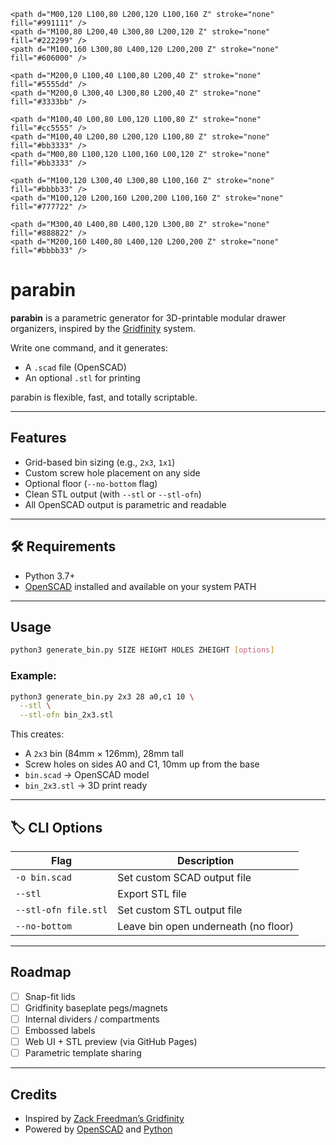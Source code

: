 

  <svg width="400" height="200" viewBox="0 0 400 200" xmlns="http://www.w3.org/2000/svg">
    <recto width="400" height="200" x="0" y="0" fill="#fff" />
    
    <path d="M00,120 L100,80 L200,120 L100,160 Z" stroke="none" fill="#991111" />
    <path d="M100,80 L200,40 L300,80 L200,120 Z" stroke="none" fill="#222299" />
    <path d="M100,160 L300,80 L400,120 L200,200 Z" stroke="none" fill="#606000" />
    
    <path d="M200,0 L100,40 L100,80 L200,40 Z" stroke="none" fill="#5555dd" />
    <path d="M200,0 L300,40 L300,80 L200,40 Z" stroke="none" fill="#3333bb" />
    
    <path d="M100,40 L00,80 L00,120 L100,80 Z" stroke="none" fill="#cc5555" />
    <path d="M100,40 L200,80 L200,120 L100,80 Z" stroke="none" fill="#bb3333" />
    <path d="M00,80 L100,120 L100,160 L00,120 Z" stroke="none" fill="#bb3333" />
    
    <path d="M100,120 L300,40 L300,80 L100,160 Z" stroke="none" fill="#bbbb33" />
    <path d="M100,120 L200,160 L200,200 L100,160 Z" stroke="none" fill="#777722" />
    
    <path d="M300,40 L400,80 L400,120 L300,80 Z" stroke="none" fill="#888822" />
    <path d="M200,160 L400,80 L400,120 L200,200 Z" stroke="none" fill="#bbbb33" />
  </svg>



# parabin

**parabin** is a parametric generator for 3D-printable modular drawer organizers, inspired by the [Gridfinity](https://github.com/zackfreedman/gridfinity) system.

Write one command, and it generates:
- A `.scad` file (OpenSCAD)
- An optional `.stl` for printing

parabin is flexible, fast, and totally scriptable.

---

## Features

- Grid-based bin sizing (e.g., `2x3`, `1x1`)
- Custom screw hole placement on any side
- Optional floor (`--no-bottom` flag)
- Clean STL output (with `--stl` or `--stl-ofn`)
- All OpenSCAD output is parametric and readable

---

## 🛠 Requirements

- Python 3.7+
- [OpenSCAD](https://openscad.org/) installed and available on your system PATH

---

## Usage

```bash
python3 generate_bin.py SIZE HEIGHT HOLES ZHEIGHT [options]
```

### Example:

```bash
python3 generate_bin.py 2x3 28 a0,c1 10 \
  --stl \
  --stl-ofn bin_2x3.stl
```

This creates:
- A `2x3` bin (84mm × 126mm), 28mm tall
- Screw holes on sides A0 and C1, 10mm up from the base
- `bin.scad` → OpenSCAD model
- `bin_2x3.stl` → 3D print ready

---

## 🏷 CLI Options

| Flag | Description |
|------|-------------|
| `-o bin.scad`        | Set custom SCAD output file |
| `--stl`              | Export STL file |
| `--stl-ofn file.stl` | Set custom STL output file |
| `--no-bottom`        | Leave bin open underneath (no floor) |

---

## Roadmap

- [ ] Snap-fit lids
- [ ] Gridfinity baseplate pegs/magnets
- [ ] Internal dividers / compartments
- [ ] Embossed labels
- [ ] Web UI + STL preview (via GitHub Pages)
- [ ] Parametric template sharing

---

## Credits

- Inspired by [Zack Freedman’s Gridfinity](https://github.com/zackfreedman/gridfinity)
- Powered by [OpenSCAD](https://openscad.org/) and [Python](https://www.python.org/)
